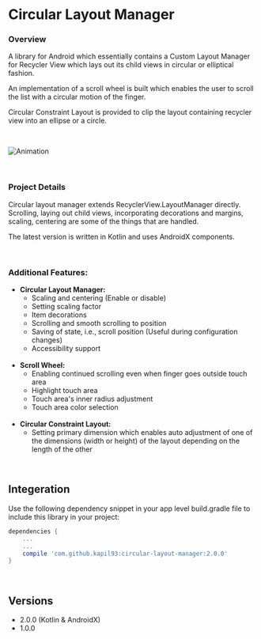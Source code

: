 # Circular Layout Manager

### Overview
A library for Android which essentially contains a Custom Layout Manager for Recycler View which lays out its child views in circular or elliptical fashion.

An implementation of a scroll wheel is built which enables the user to scroll the list with a circular motion of the finger.

Circular Constraint Layout is provided to clip the layout containing recycler view into an ellipse or a circle.

<br>

![Animation](app/src/main/assets/clm.gif)

<br>

### Project Details
Circular layout manager extends RecyclerView.LayoutManager directly. Scrolling, laying out child views, incorporating decorations and margins, scaling, centering are some of the things that are handled.

The latest version is written in Kotlin and uses AndroidX components.

<br>

### Additional Features:
* **Circular Layout Manager:**
	* Scaling and centering (Enable or disable)
	* Setting scaling factor
	* Item decorations
	* Scrolling and smooth scrolling to position
	* Saving of state, i.e., scroll position (Useful during configuration changes)
	* Accessibility support
<br><br>
* **Scroll Wheel:**
	* Enabling continued scrolling even when finger goes outside touch area
	* Highlight touch area
	* Touch area's inner radius adjustment
	* Touch area color selection
<br><br>
* **Circular Constraint Layout:**
	* Setting primary dimension which enables auto adjustment of one of the dimensions (width or height) of the layout depending on the length of the other

<br>

## Integeration

Use the following dependency snippet in your app level build.gradle file to include this library in your project:

```groovy
dependencies {
    ...
    ...
    compile 'com.github.kapil93:circular-layout-manager:2.0.0'
}
```

<br>

## Versions

* 2.0.0 (Kotlin & AndroidX)
* 1.0.0